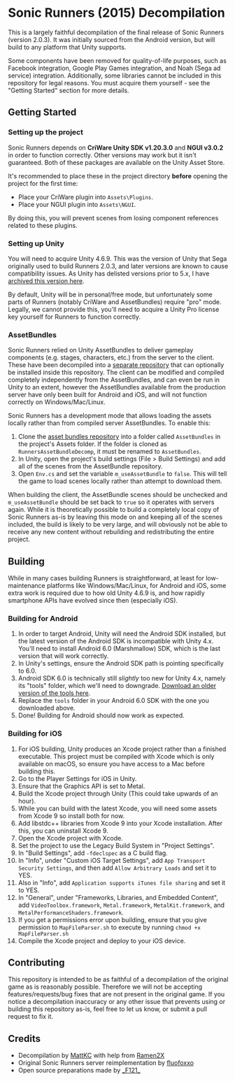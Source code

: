 # Sonic Runners (2015) Decompilation

This is a largely faithful decompilation of the final release of Sonic Runners (version 2.0.3). It was initially sourced from the Android version, but will build to any platform that Unity supports.

Some components have been removed for quality-of-life purposes, such as Facebook integration, Google Play Games integration, and Noah (Sega ad service) integration. Additionally, some libraries cannot be included in this repository for legal reasons. You must acquire them yourself - see the "Getting Started" section for more details.

## Getting Started

### Setting up the project

Sonic Runners depends on **CriWare Unity SDK v1.20.3.0** and **NGUI v3.0.2** in order to function correctly. Other versions may work but it isn't guaranteed. Both of these packages are available on the Unity Asset Store.

It's recommended to place these in the project directory **before** opening the project for the first time:

- Place your CriWare plugin into `Assets\Plugins`.
- Place your NGUI plugin into `Assets\NGUI`.

By doing this, you will prevent scenes from losing component references related to these plugins.

### Setting up Unity

You will need to acquire Unity 4.6.9. This was the version of Unity that Sega originally used to build Runners 2.0.3, and later versions are known to cause compatibility issues. As Unity has delisted versions prior to 5.x, I have [archived this version here](https://archive.org/details/unity4.6.9).

By default, Unity will be in personal/free mode, but unfortunately some parts of Runners (notably CriWare and AssetBundles) require "pro" mode. Legally, we cannot provide this, you'll need to acquire a Unity Pro license key yourself for Runners to function correctly.

### AssetBundles

Sonic Runners relied on Unity AssetBundles to deliver gameplay components (e.g. stages, characters, etc.) from the server to the client. These have been decompiled into a [separate repository](https://github.com/itsmattkc/RunnersAssetBundleDecomp) that can optionally be installed inside this repository. The client can be modified and compiled completely independently from the AssetBundles, and can even be run in Unity to an extent, however the AssetBundles available from the production server have only been built for Android and iOS, and will not function correctly on Windows/Mac/Linux.

Sonic Runners has a development mode that allows loading the assets locally rather than from compiled server AssetBundles. To enable this:

1. Clone the [asset bundles repository](https://github.com/itsmattkc/RunnersAssetBundleDecomp) into a folder called `AssetBundles` in the project's Assets folder. If the folder is cloned as `RunnersAssetBundleDecomp`, it must be renamed to `AssetBundles`.
1. In Unity, open the project's build settings (File > Build Settings) and add all of the scenes from the AssetBundle repository.
1. Open `Env.cs` and set the variable `m_useAssetBundle` to `false`. This will tell the game to load scenes locally rather than attempt to download them.

When building the client, the AssetBundle scenes should be unchecked and `m_useAssetBundle` should be set back to `true` so it operates with servers again. While it is theoretically possible to build a completely local copy of Sonic Runners as-is by leaving this mode on and keeping all of the scenes included, the build is likely to be very large, and will obviously not be able to receive any new content without rebuilding and redistributing the entire project.

## Building

While in many cases building Runners is straightforward, at least for low-maintenance platforms like Windows/Mac/Linux, for Android and iOS, some extra work is required due to how old Unity 4.6.9 is, and how rapidly smartphone APIs have evolved since then (especially iOS).

### Building for Android
1. In order to target Android, Unity will need the Android SDK installed, but the latest version of the Android SDK is incompatible with Unity 4.x. You'll need to install Android 6.0 (Marshmallow) SDK, which is the last version that will work correctly.
1. In Unity's settings, ensure the Android SDK path is pointing specifically to 6.0.
1. Android SDK 6.0 is technically still _slightly_ too new for Unity 4.x, namely its "tools" folder, which we'll need to downgrade. [Download an older version of the tools here](http://dl-ssl.google.com/android/repository/tools_r25.2.5-windows.zip).
1. Replace the `tools` folder in your Android 6.0 SDK with the one you downloaded above.
1. Done! Building for Android should now work as expected.

### Building for iOS
1. For iOS building, Unity produces an Xcode project rather than a finished executable. This project must be compiled with Xcode which is only available on macOS, so ensure you have access to a Mac before building this.
1. Go to the Player Settings for iOS in Unity.
1. Ensure that the Graphics API is set to Metal.
1. Build the Xcode project through Unity (This could take upwards of an hour).
1. While you can build with the latest Xcode, you will need some assets from Xcode 9 so install both for now.
1. Add libstdc++ libraries from Xcode 9 into your Xcode installation. After this, you can uninstall Xcode 9.
1. Open the Xcode project with Xcode.
1. Set the project to use the Legacy Build System in "Project Settings".
1. In "Build Settings", add `-fdeclspec` as a C build flag.
1. In "Info", under "Custom iOS Target Settings", add `App Transport Security Settings`, and then add `Allow Arbitrary Loads` and set it to YES.
1. Also in "Info", add `Application supports iTunes file sharing` and set it to YES.
1. In "General", under "Frameworks, Libraries, and Embedded Content", add `VideoToolbox.framework`, `Metal.framework`, `MetalKit.framework`, and `MetalPerformanceShaders.framework`.
1. If you get a permissions error upon building, ensure that you give permission to `MapFileParser.sh` to execute by running `chmod +x MapFileParser.sh`
1. Compile the Xcode project and deploy to your iOS device.

## Contributing

This repository is intended to be as faithful of a decompilation of the original game as is reasonably possible. Therefore we will not be accepting features/requests/bug fixes that are not present in the original game. If you notice a decompilation inaccuracy or any other issue that prevents using or building this repository as-is, feel free to let us know, or submit a pull request to fix it.

## Credits

- Decompilation by [MattKC](https://github.com/itsmattkc/) with help from [Ramen2X](https://github.com/ramen2x)
- Original Sonic Runners server reimplementation by [fluofoxxo](https://github.com/fluofoxxo/outrun)
- Open source preparations made by [\_F121_](https://github.com/F121Live)
